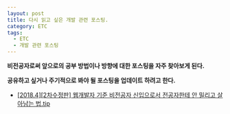 ```yaml
---
layout: post
title: 다시 읽고 싶은 개발 관련 포스팅.
category: ETC
tags:
  - ETC
  - 개발 관련 포스팅
---
```




**비전공자로써 앞으로의 공부 방법이나 방향에 대한 포스팅을 자주 찾아보게 된다.**

**공유하고 싶거나 주기적으로 봐야 될 포스팅을 업데이트 하려고 한다.**





- [[2018.4][2차수정판] 웹개발자 기준 비전공자 신입으로서 전공자한테 안 밀리고 살아남는 법.tip](https://okky.kr/article/372485)
